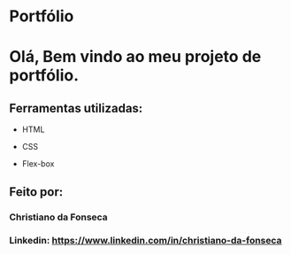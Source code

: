# Portfólio

# Olá, Bem vindo ao meu projeto de portfólio.

## Ferramentas utilizadas:

* HTML

* CSS

* Flex-box

## Feito por:

### Christiano da Fonseca

### Linkedin: https://www.linkedin.com/in/christiano-da-fonseca
